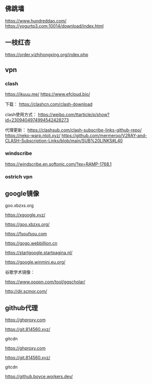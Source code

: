 ## 佛跳墙
https://www.hundreddao.com/
https://yogurtp3.com:10014/download/index.html
## 一枝红杏
https://order.yizhihongxing.org/index.php

## vpn
### clash
https://ikuuu.me/
https://www.efcloud.bio/

下载：
https://clashcn.com/clash-download

clash使用方式：
https://weibo.com/ttarticle/p/show?id=2309404974994542428273

代理更新：
https://clashsub.com/clash-subscribe-links-github-repo/
https://neko-warp.nloli.xyz/
https://github.com/mermeroo/V2RAY-and-CLASH-Subscription-Links/blob/main/SUB%20LINKS#L40


### windscribe
https://windscribe.en.softonic.com/?ex=RAMP-1768.1

### ostrich vpn

 
## google镜像

goo.xbzxs.org

https://xgoogle.xyz/

https://goo.xbzxs.org/

https://fsoufsou.com

https://gogo.webbillion.cn

https://startgoogle.startpagina.nl/

https://google.winmini.eu.org/

谷歌学术镜像：

https://www.ooopn.com/tool/ggscholar/

http://dir.scmor.com/

## github代理
https://ghproxy.com

https://git.814560.xyz/

gitcdn

https://ghproxy.com

https://git.814560.xyz/

gitcdn

https://github.boyce.workers.dev/